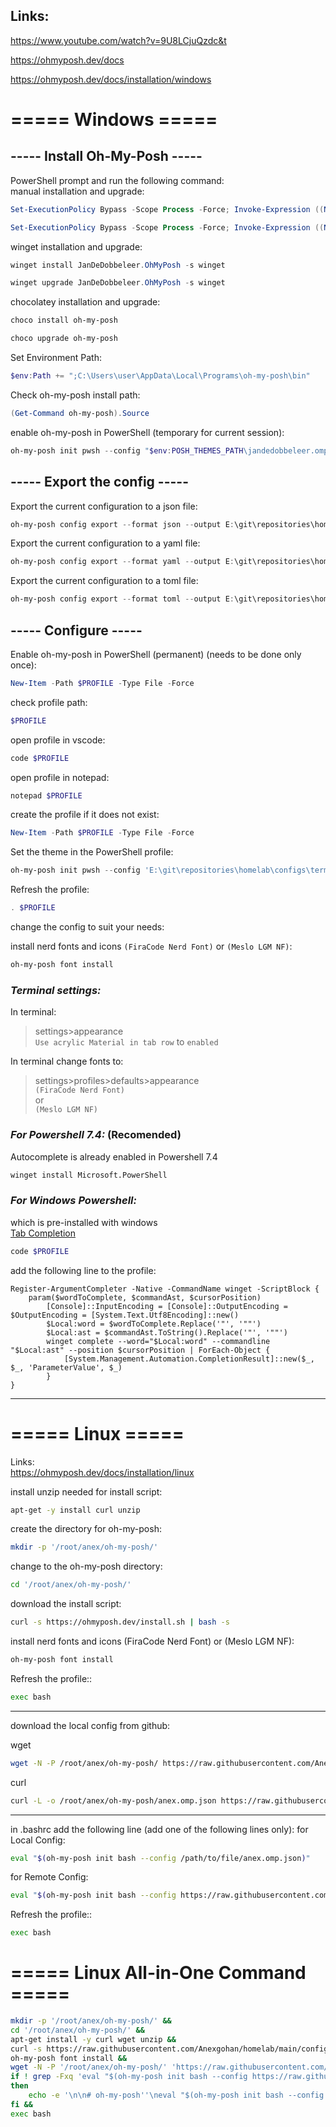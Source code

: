 
## Links:
https://www.youtube.com/watch?v=9U8LCjuQzdc&t

https://ohmyposh.dev/docs

https://ohmyposh.dev/docs/installation/windows

# ===== Windows =====
## ----- Install Oh-My-Posh -----

PowerShell prompt and run the following command:  
manual installation and upgrade:  
```powershell
Set-ExecutionPolicy Bypass -Scope Process -Force; Invoke-Expression ((New-Object System.Net.WebClient).DownloadString('https://ohmyposh.dev/install.ps1'))
```
```powershell
Set-ExecutionPolicy Bypass -Scope Process -Force; Invoke-Expression ((New-Object System.Net.WebClient).DownloadString('https://ohmyposh.dev/install.ps1'))
```

winget installation and upgrade:
```powershell
winget install JanDeDobbeleer.OhMyPosh -s winget
```
```powershell
winget upgrade JanDeDobbeleer.OhMyPosh -s winget
```

chocolatey installation and upgrade:
```powershell
choco install oh-my-posh
```
```powershell
choco upgrade oh-my-posh
```

Set Environment Path:
```powershell
$env:Path += ";C:\Users\user\AppData\Local\Programs\oh-my-posh\bin"
```

Check oh-my-posh install path:
```powershell
(Get-Command oh-my-posh).Source
```

enable oh-my-posh in PowerShell (temporary for current session):
```powershell
oh-my-posh init pwsh --config "$env:POSH_THEMES_PATH\jandedobbeleer.omp.json" | Invoke-Expression
```

## ----- Export the config -----

Export the current configuration to a json file:
```powershell
oh-my-posh config export --format json --output E:\git\repositories\homelab\configs\terminal\oh-my-posh\profiles\json\.anex_oh-my-posh_theme_01.json
```

Export the current configuration to a yaml file:
```powershell
oh-my-posh config export --format yaml --output E:\git\repositories\homelab\configs\terminal\oh-my-posh\profiles\yaml\.anex_oh-my-posh_theme_01.yaml
```

Export the current configuration to a toml file:
```powershell
oh-my-posh config export --format toml --output E:\git\repositories\homelab\configs\terminal\oh-my-posh\profiles\toml\.anex_oh-my-posh_theme_01.toml
```

## ----- Configure -----

Enable oh-my-posh in PowerShell (permanent) (needs to be done only once):
```powershell
New-Item -Path $PROFILE -Type File -Force
```

check profile path:
```powershell
$PROFILE
```

open profile in vscode:
```powershell
code $PROFILE
```
open profile in notepad:
```powershell
notepad $PROFILE
```

create the profile if it does not exist:
```powershell
New-Item -Path $PROFILE -Type File -Force
```

Set the theme in the PowerShell profile:
```powershell
oh-my-posh init pwsh --config 'E:\git\repositories\homelab\configs\terminal\oh-my-posh\profiles\json\anex.omp.json' | Invoke-Expression
```

Refresh the profile:
```powershell
. $PROFILE
```

change the config to suit your needs:

install nerd fonts and icons `(FiraCode Nerd Font)` or `(Meslo LGM NF)`:
```bash
oh-my-posh font install
```
### *Terminal settings:*

In terminal: 
>settings>appearance  
`Use acrylic Material in tab row` to `enabled`

In terminal change fonts to:
>settings>profiles>defaults>appearance  
`(FiraCode Nerd Font)`  
or  
`(Meslo LGM NF)`

### *For Powershell 7.4:*  (Recomended)  

Autocomplete is already enabled in Powershell 7.4
```bash
winget install Microsoft.PowerShell
```

### *For Windows Powershell:*
which is pre-installed with windows  
[Tab Completion](https://learn.microsoft.com/en-us/windows/package-manager/winget/tab-completion)

```powershell
code $PROFILE
```
add the following line to the profile:
```
Register-ArgumentCompleter -Native -CommandName winget -ScriptBlock {
    param($wordToComplete, $commandAst, $cursorPosition)
        [Console]::InputEncoding = [Console]::OutputEncoding = $OutputEncoding = [System.Text.Utf8Encoding]::new()
        $Local:word = $wordToComplete.Replace('"', '""')
        $Local:ast = $commandAst.ToString().Replace('"', '""')
        winget complete --word="$Local:word" --commandline "$Local:ast" --position $cursorPosition | ForEach-Object {
            [System.Management.Automation.CompletionResult]::new($_, $_, 'ParameterValue', $_)
        }
}
```

---

# ===== Linux =====
Links:  
https://ohmyposh.dev/docs/installation/linux

install unzip needed for install script:
```bash
apt-get -y install curl unzip
```

create the directory for oh-my-posh:
```bash
mkdir -p '/root/anex/oh-my-posh/'
```

change to the oh-my-posh directory:
```bash
cd '/root/anex/oh-my-posh/'
```

download the install script:
```bash
curl -s https://ohmyposh.dev/install.sh | bash -s
```

install nerd fonts and icons (FiraCode Nerd Font) or (Meslo LGM NF):
```bash
oh-my-posh font install
```

Refresh the profile::
```bash
exec bash
```
---
download the local config from github:  

wget
```bash
wget -N -P /root/anex/oh-my-posh/ https://raw.githubusercontent.com/Anexgohan/homelab/main/configs/terminal/oh-my-posh/profiles/json/anex.omp.json
```

curl
```bash
curl -L -o /root/anex/oh-my-posh/anex.omp.json https://raw.githubusercontent.com/Anexgohan/homelab/main/configs/terminal/oh-my-posh/profiles/json/anex.omp.json
```
---
in .bashrc add the following line (add one of the following lines only):
for Local Config:
```bash  
eval "$(oh-my-posh init bash --config /path/to/file/anex.omp.json)"
```

for Remote Config:
```bash
eval "$(oh-my-posh init bash --config https://raw.githubusercontent.com/Anexgohan/homelab/main/configs/terminal/oh-my-posh/profiles/json/anex.omp.json)"
```

Refresh the profile::
```bash
exec bash
```


# ===== Linux All-in-One Command =====
```bash
mkdir -p '/root/anex/oh-my-posh/' &&
cd '/root/anex/oh-my-posh/' &&
apt-get install -y curl wget unzip &&
curl -s https://raw.githubusercontent.com/Anexgohan/homelab/main/configs/terminal/oh-my-posh/scripts/linux/install.sh | bash -s &&
oh-my-posh font install &&
wget -N -P '/root/anex/oh-my-posh/' 'https://raw.githubusercontent.com/Anexgohan/homelab/main/configs/terminal/oh-my-posh/profiles/json/anex.omp.json' &&
if ! grep -Fxq 'eval "$(oh-my-posh init bash --config https://raw.githubusercontent.com/Anexgohan/homelab/main/configs/terminal/oh-my-posh/profiles/json/anex.omp.json)"' /root/.bashrc
then
    echo -e '\n\n# oh-my-posh''\neval "$(oh-my-posh init bash --config https://raw.githubusercontent.com/Anexgohan/homelab/main/configs/terminal/oh-my-posh/profiles/json/anex.omp.json)"' | tee -a /root/.bashrc
fi &&
exec bash
```

